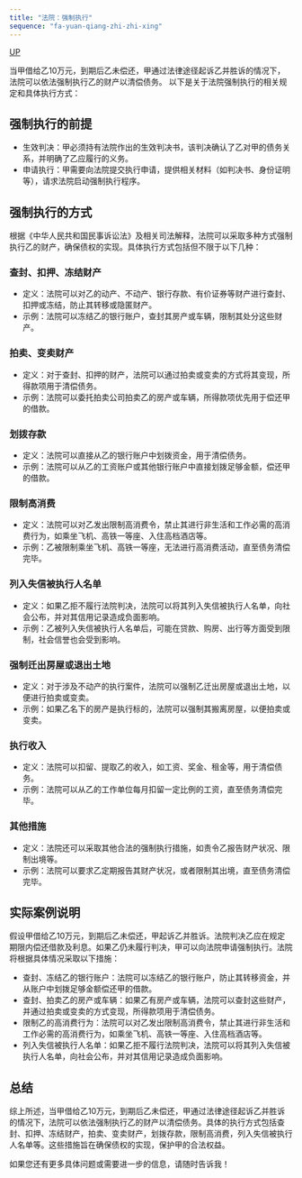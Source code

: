 ```yaml
---
title: "法院：强制执行"
sequence: "fa-yuan-qiang-zhi-zhi-xing"
---
```


[UP](/law/civil-law-index.html)

当甲借给乙10万元，到期后乙未偿还，甲通过法律途径起诉乙并胜诉的情况下，法院可以依法强制执行乙的财产以清偿债务。
以下是关于法院强制执行的相关规定和具体执行方式：

## 强制执行的前提

- 生效判决：甲必须持有法院作出的生效判决书，该判决确认了乙对甲的债务关系，并明确了乙应履行的义务。
- 申请执行：甲需要向法院提交执行申请，提供相关材料（如判决书、身份证明等），请求法院启动强制执行程序。

## 强制执行的方式

根据《中华人民共和国民事诉讼法》及相关司法解释，法院可以采取多种方式强制执行乙的财产，确保债权的实现。具体执行方式包括但不限于以下几种：

### 查封、扣押、冻结财产
- 定义：法院可以对乙的动产、不动产、银行存款、有价证券等财产进行查封、扣押或冻结，防止其转移或隐匿财产。
- 示例：法院可以冻结乙的银行账户，查封其房产或车辆，限制其处分这些财产。

### 拍卖、变卖财产
- 定义：对于查封、扣押的财产，法院可以通过拍卖或变卖的方式将其变现，所得款项用于清偿债务。
- 示例：法院可以委托拍卖公司拍卖乙的房产或车辆，所得款项优先用于偿还甲的借款。

### 划拨存款
- 定义：法院可以直接从乙的银行账户中划拨资金，用于清偿债务。
- 示例：法院可以从乙的工资账户或其他银行账户中直接划拨足够金额，偿还甲的借款。

### 限制高消费
- 定义：法院可以对乙发出限制高消费令，禁止其进行非生活和工作必需的高消费行为，如乘坐飞机、高铁一等座、入住高档酒店等。
- 示例：乙被限制乘坐飞机、高铁一等座，无法进行高消费活动，直至债务清偿完毕。

### 列入失信被执行人名单
- 定义：如果乙拒不履行法院判决，法院可以将其列入失信被执行人名单，向社会公布，并对其信用记录造成负面影响。
- 示例：乙被列入失信被执行人名单后，可能在贷款、购房、出行等方面受到限制，社会信誉也会受到影响。

### 强制迁出房屋或退出土地
- 定义：对于涉及不动产的执行案件，法院可以强制乙迁出房屋或退出土地，以便进行拍卖或变卖。
- 示例：如果乙名下的房产是执行标的，法院可以强制其搬离房屋，以便拍卖或变卖。

### 执行收入
- 定义：法院可以扣留、提取乙的收入，如工资、奖金、租金等，用于清偿债务。
- 示例：法院可以从乙的工作单位每月扣留一定比例的工资，直至债务清偿完毕。

### 其他措施
- 定义：法院还可以采取其他合法的强制执行措施，如责令乙报告财产状况、限制出境等。
- 示例：法院可以要求乙定期报告其财产状况，或者限制其出境，直至债务清偿完毕。

## 实际案例说明

假设甲借给乙10万元，到期后乙未偿还，甲起诉乙并胜诉。法院判决乙应在规定期限内偿还借款及利息。如果乙仍未履行判决，甲可以向法院申请强制执行。法院将根据具体情况采取以下措施：

- 查封、冻结乙的银行账户：法院可以冻结乙的银行账户，防止其转移资金，并从账户中划拨足够金额偿还甲的借款。
- 查封、拍卖乙的房产或车辆：如果乙有房产或车辆，法院可以查封这些财产，并通过拍卖或变卖的方式变现，所得款项用于清偿债务。
- 限制乙的高消费行为：法院可以对乙发出限制高消费令，禁止其进行非生活和工作必需的高消费行为，如乘坐飞机、高铁一等座、入住高档酒店等。
- 列入失信被执行人名单：如果乙拒不履行法院判决，法院可以将其列入失信被执行人名单，向社会公布，并对其信用记录造成负面影响。

## 总结

综上所述，当甲借给乙10万元，到期后乙未偿还，甲通过法律途径起诉乙并胜诉的情况下，法院可以依法强制执行乙的财产以清偿债务。具体的执行方式包括查封、扣押、冻结财产，拍卖、变卖财产，划拨存款，限制高消费，列入失信被执行人名单等。这些措施旨在确保债权的实现，保护甲的合法权益。

如果您还有更多具体问题或需要进一步的信息，请随时告诉我！
